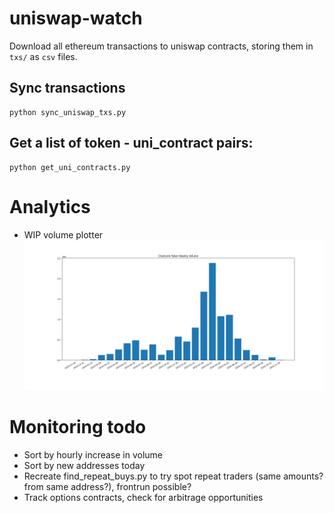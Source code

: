 # uniswap-watch
Download all ethereum transactions to uniswap contracts, storing them in `txs/` as `csv` files.

## Sync transactions
```
python sync_uniswap_txs.py
```

## Get a list of token - uni_contract pairs:
```
python get_uni_contracts.py
```

# Analytics
* WIP volume plotter 
![stinky](analysis/0xF173214C720f58E03e194085B1DB28B50aCDeeaD.png)

# Monitoring todo
* Sort by hourly increase in volume
* Sort by new addresses today
* Recreate find_repeat_buys.py to try spot repeat traders (same amounts? from same address?), frontrun possible?
* Track options contracts, check for arbitrage opportunities
